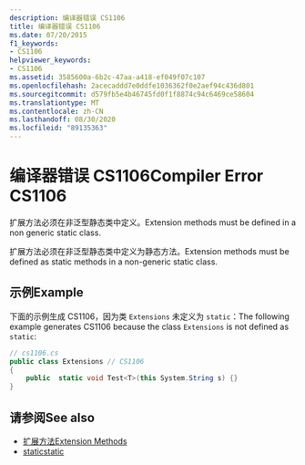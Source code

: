 ```yaml
---
description: 编译器错误 CS1106
title: 编译器错误 CS1106
ms.date: 07/20/2015
f1_keywords:
- CS1106
helpviewer_keywords:
- CS1106
ms.assetid: 3585600a-6b2c-47aa-a418-ef049f07c107
ms.openlocfilehash: 2acecaddd7e0ddfe1036362f0e2aef94c436d801
ms.sourcegitcommit: d579fb5e4b46745fd0f1f8874c94c6469ce58604
ms.translationtype: MT
ms.contentlocale: zh-CN
ms.lasthandoff: 08/30/2020
ms.locfileid: "89135363"
---
```

# <a name="compiler-error-cs1106"></a><span data-ttu-id="2a100-103">编译器错误 CS1106</span><span class="sxs-lookup"><span data-stu-id="2a100-103">Compiler Error CS1106</span></span>
<span data-ttu-id="2a100-104">扩展方法必须在非泛型静态类中定义。</span><span class="sxs-lookup"><span data-stu-id="2a100-104">Extension methods must be defined in a non generic static class.</span></span>  
  
 <span data-ttu-id="2a100-105">扩展方法必须在非泛型静态类中定义为静态方法。</span><span class="sxs-lookup"><span data-stu-id="2a100-105">Extension methods must be defined as static methods in a non-generic static class.</span></span>  
  
## <a name="example"></a><span data-ttu-id="2a100-106">示例</span><span class="sxs-lookup"><span data-stu-id="2a100-106">Example</span></span>  
 <span data-ttu-id="2a100-107">下面的示例生成 CS1106，因为类 `Extensions` 未定义为 `static`：</span><span class="sxs-lookup"><span data-stu-id="2a100-107">The following example generates CS1106 because the class `Extensions` is not defined as `static`:</span></span>  
  
```csharp  
// cs1106.cs  
public class Extensions // CS1106  
{  
    public  static void Test<T>(this System.String s) {}  
}  
```  
  
## <a name="see-also"></a><span data-ttu-id="2a100-108">请参阅</span><span class="sxs-lookup"><span data-stu-id="2a100-108">See also</span></span>

- [<span data-ttu-id="2a100-109">扩展方法</span><span class="sxs-lookup"><span data-stu-id="2a100-109">Extension Methods</span></span>](../programming-guide/classes-and-structs/extension-methods.md)
- [<span data-ttu-id="2a100-110">static</span><span class="sxs-lookup"><span data-stu-id="2a100-110">static</span></span>](../language-reference/keywords/static.md)
